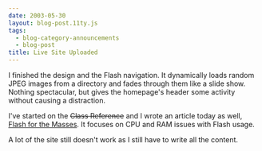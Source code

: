 ```yaml
---
date: 2003-05-30
layout: blog-post.11ty.js
tags:
  - blog-category-announcements
  - blog-post
title: Live Site Uploaded
---
```


I finished the design and the Flash navigation. It dynamically loads random JPEG images from a directory and fades through them like a slide show. Nothing spectacular, but gives the homepage's header some activity without causing a distraction.

I've started on the ~~Class Reference~~ and I wrote an article today as well, [Flash for the Masses](flash-for-the-masses/index.md). It focuses on CPU and RAM issues with Flash usage.

A lot of the site still doesn't work as I still have to write all the content.
